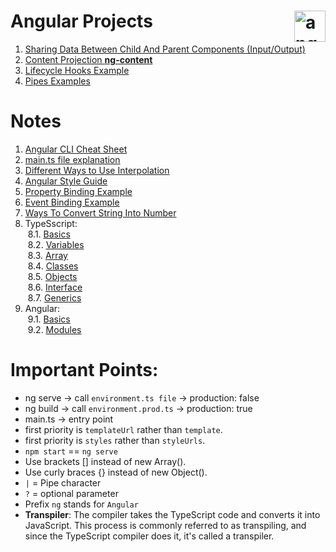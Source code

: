 # Angular Projects <img align="right" src="https://angular.io/assets/images/logos/angular/angular.svg" alt="angular" width="50" height="50"/>

1. [Sharing Data Between Child And Parent Components (Input/Output)](https://stackblitz.com/edit/angular-ivy-wlzvkg)
2. [Content Projection **ng-content**](https://stackblitz.com/edit/angular-ivy-gy7waa)
3. [Lifecycle Hooks Example](https://stackblitz.com/edit/angular-ivy-nqrcwu?file=src%2Fapp%2Fchild%2Fchild.component.ts)
4. [Pipes Examples](https://stackblitz.com/edit/angular-ivy-kzczfk?file=src%2Fapp%2Fapp.component.html)

# Notes

1. [Angular CLI Cheat Sheet](https://github.com/Bhaveshajani177/Angular/blob/main/Angular%20CLI%20Cheat%20Sheet/README.md)
2. [main.ts file explanation](https://github.com/Bhaveshajani177/Angular/blob/main/Main.ts%20File/README.md)
3. [Different Ways to Use Interpolation](https://stackblitz.com/edit/angular-ivy-9omnsc?file=src%2Fapp%2Fapp.component.ts)
4. [Angular Style Guide](https://github.com/Bhaveshajani177/Angular/blob/main/Angular%20Style%20Guide/README.md)
5. [Property Binding Example](https://stackblitz.com/edit/angular-ivy-9omnsc?file=src%2Fapp%2Fapp.component.ts)
6. [Event Binding Example](https://stackblitz.com/edit/angular-ivy-9omnsc?file=src%2Fapp%2Fapp.component.ts)
7. [Ways To Convert String Into Number](https://github.com/Bhaveshajani177/Angular/blob/main/Ways%20To%20Convert%20String%20Into%20Number/script.js)<br />
8. TypeSscript:<br />
    &nbsp;8.1. [Basics](https://github.com/Bhaveshajani177/Angular/blob/main/TypeScript/README.md)<br />
    &nbsp;8.2. [Variables](https://github.com/Bhaveshajani177/Angular/blob/main/TypeScript%20Code%20Practice/Variables/variables.ts)<br />
    &nbsp;8.3. [Array](https://github.com/Bhaveshajani177/Angular/blob/main/TypeScript%20Code%20Practice/Array/array.ts)<br />
    &nbsp;8.4. [Classes](https://github.com/Bhaveshajani177/Angular/blob/main/TypeScript%20Code%20Practice/Classes/BankAccount.ts)<br />
    &nbsp;8.5. [Objects](https://github.com/Bhaveshajani177/Angular/tree/main/TypeScript%20Code%20Practice/Objects)<br />
    &nbsp;8.6. [Interface](https://github.com/Bhaveshajani177/Angular/tree/main/TypeScript%20Code%20Practice/Interface)<br />
    &nbsp;8.7. [Generics](https://github.com/Bhaveshajani177/Angular/blob/main/TypeScript%20Code%20Practice/Generics/Queue.ts)<br />
9. Angular:<br />
    &nbsp;9.1. [Basics](https://github.com/Bhaveshajani177/Angular/blob/main/Angular/README.md)<br />
    &nbsp;9.2. [Modules](https://github.com/Bhaveshajani177/Angular/tree/main/Angular/Modules) 

# Important Points:
- ng serve -> call ```environment.ts file``` -> production: false
- ng build	-> call ```environment.prod.ts``` -> production: true
- main.ts -> entry point
- first priority is ```templateUrl``` rather than ```template```.
- first priority is ```styles``` rather than ```styleUrls```.
- ```npm start``` == ```ng serve```
- Use brackets [] instead of new Array().
- Use curly braces {} instead of new Object().
- ```|``` = Pipe character
- ```?``` = optional parameter
- Prefix ```ng``` stands for ```Angular```
- **Transpiler**: The compiler takes the TypeScript code and converts it into JavaScript. This process is commonly referred to as transpiling, and since the TypeScript compiler does it, it's called a transpiler.
